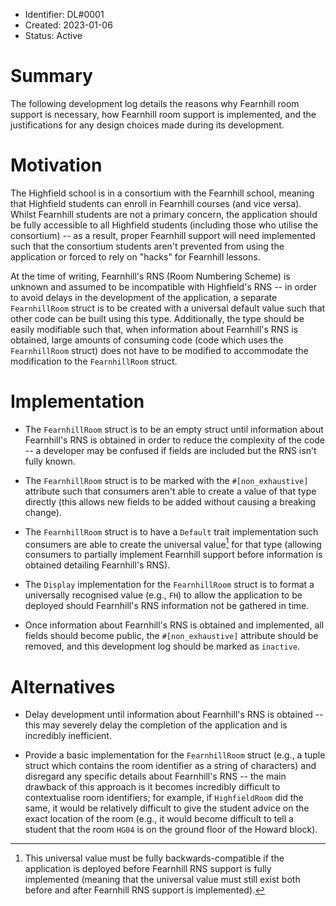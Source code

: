 * Identifier: DL#0001
* Created: 2023-01-06
* Status: Active

# Summary

The following development log details the reasons why Fearnhill room support is
necessary, how Fearnhill room support is implemented, and the justifications
for any design choices made during its development.

# Motivation

The Highfield school is in a consortium with the Fearnhill school, meaning that
Highfield students can enroll in Fearnhill courses (and vice versa). Whilst
Fearnhill students are not a primary concern, the application should be
fully accessible to all Highfield students (including those who utilise the 
consortium) -- as a result, proper Fearnhill support will need implemented
such that the consortium students aren't prevented from using the application
or forced to rely on "hacks" for Fearnhill lessons.

At the time of writing, Fearnhill's RNS (Room Numbering Scheme) is unknown and
assumed to be incompatible with Highfield's RNS -- in order to avoid delays in
the development of the application, a separate `FearnhillRoom` struct is to be
created with a universal default value such that other code can be built using
this type. Additionally, the type should be easily modifiable such that, when
information about Fearnhill's RNS is obtained, large amounts of consuming code
(code which uses the `FearnhillRoom` struct) does not have to be modified to
accommodate the modification to the `FearnhillRoom` struct.

# Implementation

* The `FearnhillRoom` struct is to be an empty struct until information about
  Fearnhill's RNS is obtained in order to reduce the complexity of the code --
  a developer may be confused if fields are included but the RNS isn't fully
  known.

* The `FearnhillRoom` struct is to be marked with the `#[non_exhaustive]`
  attribute such that consumers aren't able to create a value of that type
  directly (this allows new fields to be added without causing a breaking
  change).

* The `FearnhillRoom` struct is to have a `Default` trait implementation such
  consumers are able to create the universal value[^1] for that type (allowing
  consumers to partially implement Fearnhill support before information
  is obtained detailing Fearnhill's RNS).

* The `Display` implementation for the `FearnhillRoom` struct is to format
  a universally recognised value (e.g., `FH`) to allow the application to
  be deployed should Fearnhill's RNS information not be gathered in
  time.

* Once information about Fearnhill's RNS is obtained and implemented, all
  fields should become public, the `#[non_exhaustive]` attribute should be
  removed, and this development log should be marked as `inactive`.

# Alternatives

* Delay development until information about Fearnhill's RNS is obtained -- this
  may severely delay the completion of the application and is incredibly
  inefficient.

* Provide a basic implementation for the `FearnhillRoom` struct (e.g., a tuple 
  struct which contains the room identifier as a string of characters) and 
  disregard any specific details about Fearnhill's RNS -- the main drawback 
  of this approach is it becomes incredibly difficult to contextualise room
  identifiers; for example, if `HighfieldRoom` did the same, it would be
  relatively difficult to give the student advice on the exact location
  of the room (e.g., it would become difficult to tell a student that
  the room `HG04` is on the ground floor of the Howard block).

[^1]: This universal value must be fully backwards-compatible if the
      application is deployed before Fearnhill RNS support is fully
      implemented (meaning that the universal value must still exist
      both before and after Fearnhill RNS support is implemented).